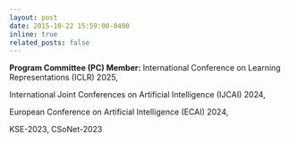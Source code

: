 ```yaml
---
layout: post
date: 2015-10-22 15:59:00-0400
inline: true
related_posts: false
---
```


**Program Committee (PC) Member:** 
International Conference on Learning Representations (ICLR) 2025,

International Joint Conferences on Artificial Intelligence (IJCAI) 2024,

European Conference on Artificial Intelligence (ECAI) 2024,

KSE-2023, CSoNet-2023

